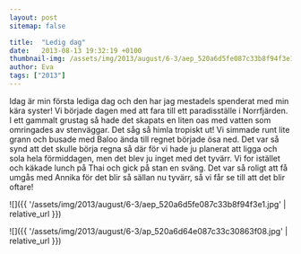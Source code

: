 ```yaml
---
layout: post
sitemap: false

title:  "Ledig dag"
date:   2013-08-13 19:32:19 +0100
thumbnail-img: /assets/img/2013/august/6-3/aep_520a6d5fe087c33b8f94f3e1.jpg
author: Eva
tags: ["2013"]
---
```


Idag är min första lediga dag och den har jag mestadels spenderat med min kära syster! Vi började dagen med att fara till ett paradisställe i Norrfjärden. I ett gammalt grustag så hade det skapats en liten oas med vatten som omringades av stenväggar. Det såg så himla tropiskt ut! Vi simmade runt lite grann och busade med Baloo ända till regnet började ösa ned. Det var så synd att det skulle börja regna så där för vi hade ju planerat att ligga och sola hela förmiddagen, men det blev ju inget med det tyvärr. Vi for istället och käkade lunch på Thai och gick på stan en sväng. Det var så roligt att få umgås med Annika för det blir så sällan nu tyvärr, så vi får se till att det blir oftare!

![]({{ '/assets/img/2013/august/6-3/aep_520a6d5fe087c33b8f94f3e1.jpg'  | relative_url }})

![]({{ '/assets/img/2013/august/6-3/ap_520a6d64e087c33c30863f08.jpg'  | relative_url }})

